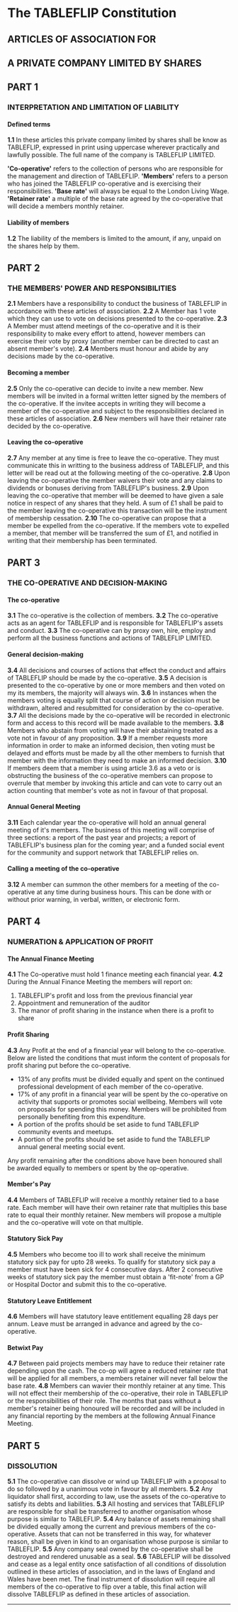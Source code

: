 # The TABLEFLIP Constitution

## ARTICLES OF ASSOCIATION FOR
## A PRIVATE COMPANY LIMITED BY SHARES

## PART 1
### INTERPRETATION AND LIMITATION OF LIABILITY

#### Defined terms

**1.1** In these articles this private company limited by shares shall be know as TABLEFLIP, expressed in print using uppercase wherever practically and lawfully possible. The full name of the company is TABLEFLIP LIMITED.

__'Co-operative'__ refers to the collection of persons who are responsible for the management and direction of TABLEFLIP.
__'Members'__ refers to a person who has joined the TABLEFLIP co-operative and is exercising their responsibilities.
__'Base rate'__ will always be equal to the London Living Wage.
__'Retainer rate'__ a multiple of the base rate agreed by the co-operative that will decide a members monthly retainer.

#### Liability of members

**1.2** The liability of the members is limited to the amount, if any, unpaid on the shares help by them.

## PART 2
### THE MEMBERS' POWER AND RESPONSIBILITIES

 **2.1** Members have a responsibility to conduct the business of TABLEFLIP in accordance with these articles of association.
 **2.2** A Member has 1 vote which they can use to vote on decisions presented to the co-operative.
 **2.3** A Member must attend meetings of the co-operative and it is their responsibility to make every effort to attend, however members can exercise their vote by proxy (another member can be directed to cast an absent member's vote).
 **2.4** Members must honour and abide by any decisions made by the co-operative.

#### Becoming a member

**2.5** Only the co-operative can decide to invite a new member. New members will be invited in a formal written letter signed by the members of the co-operative. If the invitee accepts in writing they will become a member of the co-operative and subject to the responsibilities declared in these articles of association.
**2.6** New members will have their retainer rate decided by the co-operative.

#### Leaving the co-operative

**2.7** Any member at any time is free to leave the co-operative. They must communicate this in writting to the business address of TABLEFLIP, and this letter will be read out at the following meeting of the co-operative.
**2.8** Upon leaving the co-operative the member waivers their vote and any claims to dividends or bonuses deriving from TABLEFLIP's business.
**2.9** Upon leaving the co-operative that member will be deemed to have given a sale notice in respect of any shares that they held. A sum of £1 shall be paid to the member leaving the co-operative this transaction will be the instrument of membership cessation.
**2.10** The co-operative can propose that a member be expelled from the co-operative. If the members vote to expelled a member, that member will be transferred the sum of £1, and notified in writing that their membership has been terminated.

## PART 3
### THE CO-OPERATIVE AND DECISION-MAKING

#### The co-operative

**3.1** The co-operative is the collection of members.
**3.2** The co-operative acts as an agent for TABLEFLIP and is responsible for TABLEFLIP's assets and conduct.
**3.3** The co-operative can by proxy own, hire, employ and perform all the business functions and actions of TABLEFLIP LIMITED.

#### General decision-making

**3.4** All decisions and courses of actions that effect the conduct and affairs of TABLEFLIP should be made by the co-operative.
**3.5** A decision is presented to the co-operative by one or more members and then voted on my its members, the majority will always win.
**3.6** In instances when the members voting is equally split that course of action or decision must be withdrawn, altered and resubmitted for consideration by the co-operative.
**3.7** All the decisions made by the co-operative will be recorded in electronic form and access to this record will be made available to the members.
**3.8** Members who abstain from voting will have their abstaining treated as a vote not in favour of any proposition.
**3.9** If a member requests more information in order to make an informed decision, then voting must be delayed and efforts must be made by all the other members to furnish that member with the information they need to make an informed decision.
**3.10** If members deem that a member is using article 3.6 as a veto or is obstructing the business of the co-operative members can propose to overrule that member by invoking this article and can vote to carry out an action counting that member's vote as not in favour of that proposal.

#### Annual General Meeting

**3.11** Each calendar year the co-operative will hold an annual general meeting of it's members. The business of this meeting will comprise of three sections: a report of the past year and projects; a report of TABLEFLIP's business plan for the coming year; and a funded social event for the community and support network that TABLEFLIP relies on.

#### Calling a meeting of the co-operative

**3.12** A member can summon the other members for a meeting of the co-operative at any time during business hours. This can be done with or without prior warning, in verbal, written, or electronic form.

## PART 4
### NUMERATION & APPLICATION OF PROFIT

#### The Annual Finance Meeting

**4.1** The Co-operative must hold 1 finance meeting each financial year.
**4.2** During the Annual Finance Meeting the members will report on:

1. TABLEFLIP's profit and loss from the previous financial year
2. Appointment and remuneration of the auditor
3. The manor of profit sharing in the instance when there is a profit to share

#### Profit Sharing

**4.3** Any Profit at the end of a financial year will belong to the co-operative. Below are listed the conditions that must inform the content of proposals for profit sharing put before the co-operative.

* 13% of any profits must be divided equally and spent on the continued professional development of each member of the co-operative.
* 17% of any profit in a financial year will be spent by the co-operative on activity that supports or promotes social wellbeing. Members will vote on proposals for spending this money. Members will be prohibited from personally benefiting from this expenditure.
* A portion of the profits should be set aside to fund TABLEFLIP community events and meetups.
* A portion of the profits should be set aside to fund the TABLEFLIP annual general meeting social event.

Any profit remaining after the conditions above have been honoured shall be awarded equally to members or spent by the op-operative.

#### Member's Pay

**4.4** Members of TABLEFLIP will receive a monthly retainer tied to a base rate. Each member will have their own retainer rate that multiplies this base rate to equal their monthly retainer. New members will propose a multiple and the co-operative will vote on that multiple.

#### Statutory Sick Pay

**4.5** Members who become too ill to work shall receive the minimum statutory sick pay for upto 28 weeks. To qualify for statutory sick pay a member must have been sick for 4 consecutive days. After 2 consecutive weeks of statutory sick pay the member must obtain a 'fit-note' from a GP or Hospital Doctor and submit this to the co-operative.

#### Statutory Leave Entitlement

**4.6** Members will have statutory leave entitlement equalling 28 days per annum. Leave must be arranged in advance and agreed by the co-operative.

#### Betwixt Pay

**4.7** Between paid projects members may have to reduce their retainer rate depending upon the cash. The co-op will agree a reduced retainer rate that will be applied for all members, a members retainer will never fall below the base rate.
**4.8** Members can wavier their monthly retainer at any time. This will not effect their membership of the co-operative, their role in TABLEFLIP or the responsibilities of their role. The months that pass without a member's retainer being honoured will be recorded and will be included in any financial reporting by the members at the following Annual Finance Meeting.

## PART 5
### DISSOLUTION

**5.1** The co-operative can dissolve or wind up TABLEFLIP with a proposal to do so followed by a unanimous vote in favour by all members.
**5.2** Any liquidator shall first, according to law, use the assets of the co-operative to satisfy its debts and liabilities.
**5.3** All hosting and services that TABLEFLIP are responsible for shall be transferred to another organisation whose purpose is similar to TABLEFLIP.
**5.4** Any balance of assets remaining shall be divided equally among the current  and previous members of the co-operative. Assets that can not be transferred in this way, for whatever reason, shall be given in kind to an organisation whose purpose is similar to TABLEFLIP.
**5.5** Any company seal owned by the co-operative shall be destroyed and rendered unusable as a seal.
**5.6** TABLEFLIP will be dissolved and cease as a legal entity once satisfaction of all conditions of dissolution outlined in these articles of association, and in the laws of England and Wales have been met. The final instrument of dissolution will require all members of the co-operative to flip over a table, this final action will dissolve TABLEFLIP as defined in these articles of association.  

----
